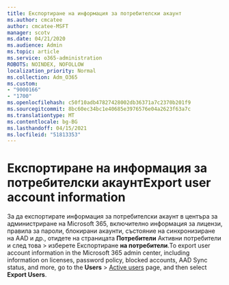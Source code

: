 ```yaml
---
title: Експортиране на информация за потребителски акаунт
ms.author: cmcatee
author: cmcatee-MSFT
manager: scotv
ms.date: 04/21/2020
ms.audience: Admin
ms.topic: article
ms.service: o365-administration
ROBOTS: NOINDEX, NOFOLLOW
localization_priority: Normal
ms.collection: Adm_O365
ms.custom:
- "9000166"
- "1700"
ms.openlocfilehash: c50f10adb47827428002db36371a7c2370b201f9
ms.sourcegitcommit: 8bc60ec34bc1e40685e3976576e04a2623f63a7c
ms.translationtype: MT
ms.contentlocale: bg-BG
ms.lasthandoff: 04/15/2021
ms.locfileid: "51813353"
---
```

# <a name="export-user-account-information"></a><span data-ttu-id="51287-102">Експортиране на информация за потребителски акаунт</span><span class="sxs-lookup"><span data-stu-id="51287-102">Export user account information</span></span>

<span data-ttu-id="51287-103">За да експортирате информация за потребителски акаунт в центъра за администриране на Microsoft 365, включително информация за лицензи, правила за пароли, блокирани акаунти, състояние на синхронизиране на AAD и др., отидете на страницата **Потребители** Активни потребители и след това  >  [](https://go.microsoft.com/fwlink/p/?linkid=834822) изберете Експортиране **на потребители**.</span><span class="sxs-lookup"><span data-stu-id="51287-103">To export user account information in the Microsoft 365 admin center, including information on licenses, password policy, blocked accounts, AAD Sync status, and more, go to the **Users** > [Active users](https://go.microsoft.com/fwlink/p/?linkid=834822) page, and then select **Export Users**.</span></span>
